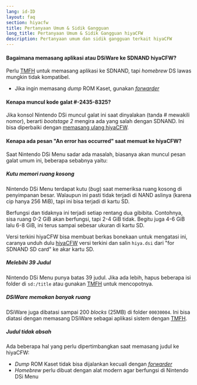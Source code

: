 ```yaml
---
lang: id-ID
layout: faq
section: hiyacfw
title: Pertanyaan Umum & Sidik Gangguan
long_title: Pertanyaan Umum & Sidik Gangguan hiyaCFW
description: Pertanyaan umum dan sidik gangguan terkait hiyaCFW
---
```


#### Bagaimana memasang aplikasi atau DSiWare ke SDNAND hiyaCFW?
Perlu [TMFH](https://github.com/JeffRuLz/TMFH/releases/latest) untuk memasang aplikasi ke SDNAND, tapi *homebrew* DS lawas mungkin tidak kompatibel.
- Jika ingin memasang *dump* ROM Kaset, gunakan [*forwarder*](../ds-index/forwarders)

#### Kenapa muncul kode galat #-2435-8325?
Jika konsol Nintendo DSi muncul galat ini saat dinyalakan (tanda # mewakili nomor), berarti *bootstage 2* mengira ada yang salah dengan SDNAND. Ini bisa diperbaiki dengan [memasang ulang hiyaCFW](installing).

#### Kenapa ada pesan "An error has occurred" saat memuat ke hiyaCFW?
Saat Nintendo DSi Menu sadar ada masalah, biasanya akan muncul pesan galat umum ini, beberapa sebabnya yaitu:

##### Kutu memori ruang kosong
Nintendo DSi Menu terdapat kutu (*bug*) saat memeriksa ruang kosong di penyimpanan besar. Walaupun ini pasti tidak terjadi di NAND aslinya (karena cip hanya 256 MiB), tapi ini bisa terjadi di kartu SD.

Berfungsi dan tidaknya ini terjadi setiap rentang dua gibibita. Contohnya, sisa ruang 0-2 GiB akan berfungsi, tapi 2-4 GiB tidak. Begitu juga 4-6 GiB lalu 6-8 GiB, ini terus sampai sebesar ukuran di kartu SD.

Versi terkini hiyaCFW bisa membuat berkas bonekaan untuk mengatasi ini, caranya unduh dulu [hiyaCFW](https://github.com/RocketRobz/hiyaCFW/releases/latest/download/hiyaCFW.7z) versi terkini dan salin `hiya.dsi` dari "for SDNAND SD card" ke akar kartu SD.

##### Melebihi 39 Judul
Nintendo DSi Menu punya batas 39 judul. Jika ada lebih, hapus beberapa isi folder di `sd:/title` atau gunakan [TMFH](https://github.com/JeffRuLz/TMFH/releases/latest) untuk mencopotnya.

##### DSiWare memakan banyak ruang
DSiWare juga dibatasi sampai 200 *blocks* (25MB) di folder `00030004`. Ini bisa diatasi dengan memasang DSiWare sebagai aplikasi sistem dengan [TMFH](https://github.com/JeffRuLz/TMFH/releases/latest).

##### Judul tidak absah
Ada beberapa hal yang perlu dipertimbangkan saat memasang judul ke hiyaCFW:
- *Dump* ROM Kaset tidak bisa dijalankan kecuali dengan [*forwarder*](../ds-index/forwarders)
- *Homebrew* perlu dibuat dengan alat modern agar berfungsi di Nintendo DSi Menu
